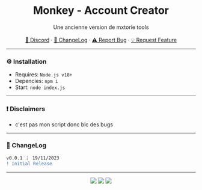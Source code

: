 <div align="center">
  <kbd style="box-shadow: 0 0 10px #fff;">
  <a href="https://github.com/zrSadek/mxtorie-tools/">
  </a>
  </kbd>

  <h1 align="center">Monkey - Account Creator</h1>
  <p align="center">
    Une ancienne version de mxtorie tools
    <br />
    <br />
    <a href="https://discord.gg/mxtorie">💬 Discord</a>
    ·
    <a href="https://github.com/zrSadek/mxtorie-tools">📜 ChangeLog</a>
    ·
    <a href="https://github.com/zrSadek/mxtorie-tools">⚠️ Report Bug</a>
    ·
    <a href="https://github.com/zrSadek/mxtorie-tools">💡 Request Feature</a>
  </p>
</div>

---


### ⚙️ Installation

- Requires: `Node.js v18+`
- Depencies: `npm i`
- Start: `node index.js`

---


### ❗ Disclaimers

- c'est pas mon script donc blc des bugs

---

### 📜 ChangeLog

```diff
v0.0.1 ⋮ 19/11/2023
! Initial Release
```

---

<p align="center">
  <img src="https://img.shields.io/github/license/zrSadek/mxtorie-tools.svg?style=for-the-badge&labelColor=black&color=f429ff&logo=IOTA"/>
  <img src="https://img.shields.io/github/stars/zrSadek/mxtorie-tools.svg?style=for-the-badge&labelColor=black&color=f429ff&logo=IOTA"/>
  <img src="https://img.shields.io/github/languages/top/zrSadek/mxtorie-tools.svg?style=for-the-badge&labelColor=black&color=f429ff&logo=nodejs"/>
</p>
